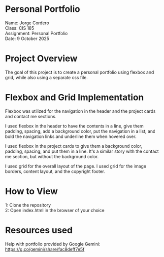 # Personal Portfolio

Name: Jorge Cordero  
Class: CIS 185  
Assignment: Personal Portfolio  
Date: 9 October 2025  

# Project Overview

The goal of this project is to create a personal portfolio using flexbox and grid, while also using a separate css file.

# Flexbox and Grid Implementation

Flexbox was utilized for the navigation in the header and the project cards and contact me sections. 

I used flexbox in the header to have the contents in a line, give them padding, spacing, add a background color, put the navigation in a list, and bold the navigation links and underline them when hovered over. 

I used flexbox in the project cards to give them a background color, padding, spacing, and put them in a line. It's a similar story with the contact me section, but without the background color.

I used grid for the overall layout of the page. I used grid for the image borders, content layout, and the copyright footer.

# How to View

1: Clone the repository  
2: Open index.html in the browser of your choice

# Resources used

Help with portfolio provided by Google Gemini: https://g.co/gemini/share/fac8deff7e5f